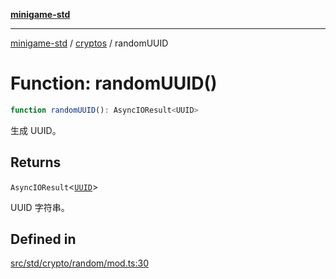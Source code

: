 [**minigame-std**](../../../README.md)

***

[minigame-std](../../../README.md) / [cryptos](../README.md) / randomUUID

# Function: randomUUID()

```ts
function randomUUID(): AsyncIOResult<UUID>
```

生成 UUID。

## Returns

`AsyncIOResult`\<[`UUID`](../type-aliases/UUID.md)\>

UUID 字符串。

## Defined in

[src/std/crypto/random/mod.ts:30](https://github.com/JiangJie/minigame-std/blob/8633d80114dee6c79033ec094d8233bd8263bedc/src/std/crypto/random/mod.ts#L30)
